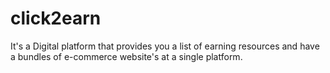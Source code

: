 # click2earn
It's a Digital platform that provides you a list of earning resources and have a bundles of e-commerce website's at a single platform.
